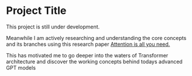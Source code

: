 
# Project Title

This project is still under development.

Meanwhile I am actively researching and understanding the core concepts and its branches using this research paper 
[Attention is all you need.](https://proceedings.neurips.cc/paper_files/paper/2017/file/3f5ee243547dee91fbd053c1c4a845aa-Paper.pdf)

This has motivated me to go deeper into the waters of Transformer architecture and discover the working concepts behind todays advanced GPT models
